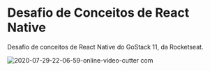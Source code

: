 # Desafio de Conceitos de React Native

Desafio de conceitos de React Native do GoStack 11, da Rocketseat.

![2020-07-29-22-06-59-_online-video-cutter com_](https://user-images.githubusercontent.com/53925019/88869210-90317680-d1e8-11ea-9345-dfa03db3f7f1.gif)


